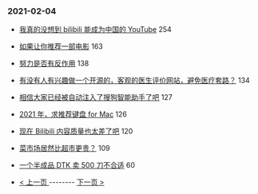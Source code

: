 ### 2021-02-04 
- [我真的没想到 bilibili 能成为中国的 YouTube](https://www.v2ex.com/t/751071) 254
- [如果让你推荐一部电影](https://www.v2ex.com/t/751220) 163
- [努力是否有反作用](https://www.v2ex.com/t/751265) 138
- [有没有人有兴趣做一个开源的，客观的医生评价网站，避免医疗套路？](https://www.v2ex.com/t/751069) 134
- [相信大家已经被自动注入了搜狗智能助手了吧](https://www.v2ex.com/t/751120) 127
- [2021 年，求推荐键盘 for Mac](https://www.v2ex.com/t/751085) 126
- [现在 Bilibili 内容质量也太差了吧](https://www.v2ex.com/t/751221) 120
- [菜市场居然比超市更贵？](https://www.v2ex.com/t/751074) 109
- [一个半成品 DTK 卖 500 刀不合适](https://www.v2ex.com/t/751167) 60 

- [ < 上一页 ](https://github.com/able8/v2ex-hot-record/blob/master/2021-02-03.md) -------- [ 下一页 > ](https://github.com/able8/v2ex-hot-record/blob/master/2021-02-05.md)